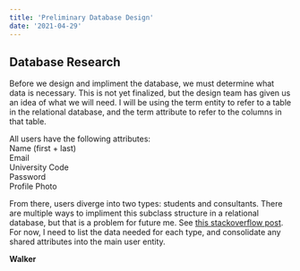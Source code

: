 ```yaml
---
title: 'Preliminary Database Design'
date: '2021-04-29'
---
```


## Database Research
Before we design and impliment the database, we must determine what data is necessary. This is not yet finalized, but the design team has given us an idea of what we will need. I will be using the term entity to refer to a table in the relational database, and the term attribute to refer to the columns in that table.

All users have the following attributes:  
    Name (first + last)  
    Email  
    University Code  
    Password  
    Profile Photo  

From there, users diverge into two types: students and consultants. There are multiple ways to impliment this subclass structure in a relational database, but that is a problem for future me. See [this stackoverflow post](https://stackoverflow.com/questions/13749525/relational-database-design-multiple-user-types). For now, I need to list the data needed for each type, and consolidate any shared attributes into the main user entity.

**Walker**
